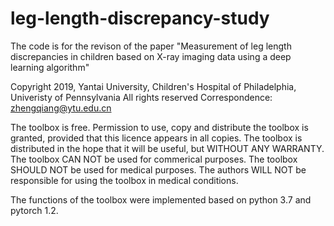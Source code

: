 # leg-length-discrepancy-study
The code is for the revison of the paper "Measurement of leg length discrepancies in children based on X-ray imaging data using a deep learning algorithm"

Copyright 2019, Yantai University, Children's Hospital of Philadelphia, Univeristy of Pennsylvania
All rights reserved
Correspondence: zhengqiang@ytu.edu.cn

The toolbox is free. Permission to use, copy and distribute the toolbox is granted, provided that this licence appears in all copies.
The toolbox is distributed in the hope that it will be useful, but WITHOUT ANY WARRANTY.
The toolbox CAN NOT be used for commerical purposes. The toolbox SHOULD NOT be used for medical purposes. 
The authors WILL NOT be responsible for using the toolbox in medical conditions.

The functions of the toolbox were implemented based on python 3.7 and pytorch 1.2.
